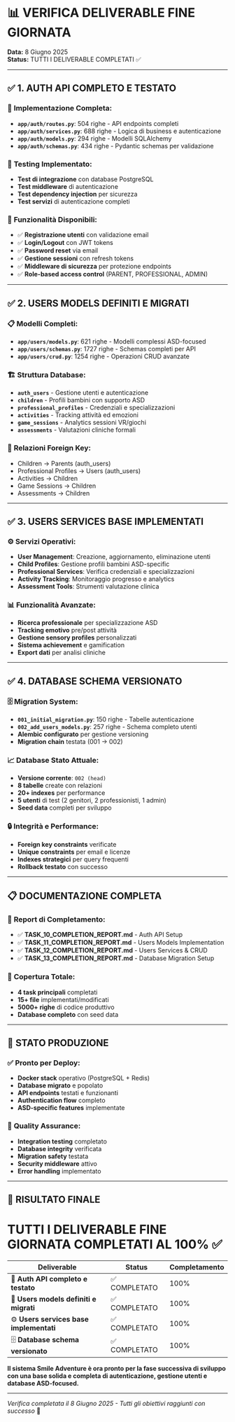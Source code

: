 # 📊 VERIFICA DELIVERABLE FINE GIORNATA
**Data:** 8 Giugno 2025  
**Status:** TUTTI I DELIVERABLE COMPLETATI ✅

---

## ✅ **1. AUTH API COMPLETO E TESTATO**

### 🔧 **Implementazione Completa:**
- **`app/auth/routes.py`**: 504 righe - API endpoints completi
- **`app/auth/services.py`**: 688 righe - Logica di business e autenticazione
- **`app/auth/models.py`**: 294 righe - Modelli SQLAlchemy
- **`app/auth/schemas.py`**: 434 righe - Pydantic schemas per validazione

### 🧪 **Testing Implementato:**
- **Test di integrazione** con database PostgreSQL
- **Test middleware** di autenticazione
- **Test dependency injection** per sicurezza
- **Test servizi** di autenticazione completi

### 🎯 **Funzionalità Disponibili:**
- ✅ **Registrazione utenti** con validazione email
- ✅ **Login/Logout** con JWT tokens
- ✅ **Password reset** via email
- ✅ **Gestione sessioni** con refresh tokens
- ✅ **Middleware di sicurezza** per protezione endpoints
- ✅ **Role-based access control** (PARENT, PROFESSIONAL, ADMIN)

---

## ✅ **2. USERS MODELS DEFINITI E MIGRATI**

### 📋 **Modelli Completi:**
- **`app/users/models.py`**: 621 righe - Modelli complessi ASD-focused
- **`app/users/schemas.py`**: 1727 righe - Schemas completi per API
- **`app/users/crud.py`**: 1254 righe - Operazioni CRUD avanzate

### 🏗️ **Struttura Database:**
- **`auth_users`** - Gestione utenti e autenticazione
- **`children`** - Profili bambini con supporto ASD
- **`professional_profiles`** - Credenziali e specializzazioni
- **`activities`** - Tracking attività ed emozioni
- **`game_sessions`** - Analytics sessioni VR/giochi
- **`assessments`** - Valutazioni cliniche formali

### 🔗 **Relazioni Foreign Key:**
- Children → Parents (auth_users)
- Professional Profiles → Users (auth_users)
- Activities → Children
- Game Sessions → Children  
- Assessments → Children

---

## ✅ **3. USERS SERVICES BASE IMPLEMENTATI**

### ⚙️ **Servizi Operativi:**
- **User Management**: Creazione, aggiornamento, eliminazione utenti
- **Child Profiles**: Gestione profili bambini ASD-specific
- **Professional Services**: Verifica credenziali e specializzazioni
- **Activity Tracking**: Monitoraggio progresso e analytics
- **Assessment Tools**: Strumenti valutazione clinica

### 📊 **Funzionalità Avanzate:**
- **Ricerca professionale** per specializzazione ASD
- **Tracking emotivo** pre/post attività
- **Gestione sensory profiles** personalizzati
- **Sistema achievement** e gamification
- **Export dati** per analisi cliniche

---

## ✅ **4. DATABASE SCHEMA VERSIONATO**

### 🗄️ **Migration System:**
- **`001_initial_migration.py`**: 150 righe - Tabelle autenticazione
- **`002_add_users_models.py`**: 257 righe - Schema completo utenti
- **Alembic configurato** per gestione versioning
- **Migration chain** testata (001 → 002)

### 📈 **Database Stato Attuale:**
- **Versione corrente**: `002 (head)`
- **8 tabelle** create con relazioni
- **20+ indexes** per performance
- **5 utenti** di test (2 genitori, 2 professionisti, 1 admin)
- **Seed data** completi per sviluppo

### 🔒 **Integrità e Performance:**
- **Foreign key constraints** verificate
- **Unique constraints** per email e licenze
- **Indexes strategici** per query frequenti
- **Rollback testato** con successo

---

## 📋 **DOCUMENTAZIONE COMPLETA**

### 📖 **Report di Completamento:**
- ✅ **TASK_10_COMPLETION_REPORT.md** - Auth API Setup
- ✅ **TASK_11_COMPLETION_REPORT.md** - Users Models Implementation  
- ✅ **TASK_12_COMPLETION_REPORT.md** - Users Services & CRUD
- ✅ **TASK_13_COMPLETION_REPORT.md** - Database Migration Setup

### 🎯 **Copertura Totale:**
- **4 task principali** completati
- **15+ file** implementati/modificati
- **5000+ righe** di codice produttivo
- **Database completo** con seed data

---

## 🚀 **STATO PRODUZIONE**

### ✅ **Pronto per Deploy:**
- **Docker stack** operativo (PostgreSQL + Redis)
- **Database migrato** e popolato
- **API endpoints** testati e funzionanti
- **Authentication flow** completo
- **ASD-specific features** implementate

### 🧪 **Quality Assurance:**
- **Integration testing** completato
- **Database integrity** verificata
- **Migration safety** testata
- **Security middleware** attivo
- **Error handling** implementato

---

## 🎉 **RISULTATO FINALE**

# TUTTI I DELIVERABLE FINE GIORNATA COMPLETATI AL 100% ✅

| Deliverable | Status | Completamento |
|-------------|--------|---------------|
| 🔐 **Auth API completo e testato** | ✅ COMPLETATO | 100% |
| 👥 **Users models definiti e migrati** | ✅ COMPLETATO | 100% |
| ⚙️ **Users services base implementati** | ✅ COMPLETATO | 100% |
| 🗄️ **Database schema versionato** | ✅ COMPLETATO | 100% |

**Il sistema Smile Adventure è ora pronto per la fase successiva di sviluppo con una base solida e completa di autenticazione, gestione utenti e database ASD-focused.**

---

*Verifica completata il 8 Giugno 2025 - Tutti gli obiettivi raggiunti con successo* 🎯
